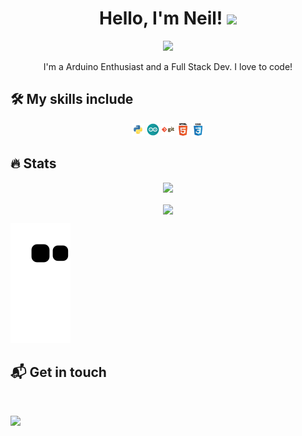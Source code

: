 <h1 align=center>Hello, I'm Neil! <img src="https://media.giphy.com/media/hvRJCLFzcasrR4ia7z/giphy.gif" width="25px"></h1>


<p align = "center">
  <a href="https://github.com/DenverCoder1/readme-typing-svg"><img src="https://readme-typing-svg.herokuapp.com?lines=japaneil;Arduino+Enthusiast&center=true&width=500&height=50"></a>
</p>
<p align="center">I'm a Arduino Enthusiast and a Full Stack Dev. I love to code!</p>

## 🛠 My skills include 
  <p align ="center">
<code><img height="20" src="https://raw.githubusercontent.com/github/explore/80688e429a7d4ef2fca1e82350fe8e3517d3494d/topics/python/python.png"></code>
<code><img height="20" src="https://raw.githubusercontent.com/github/explore/80688e429a7d4ef2fca1e82350fe8e3517d3494d/topics/arduino/arduino.png"></code>
<code><img height="20" src="https://raw.githubusercontent.com/github/explore/80688e429a7d4ef2fca1e82350fe8e3517d3494d/topics/git/git.png"></code>
  <code><img height="20" src="https://raw.githubusercontent.com/github/explore/80688e429a7d4ef2fca1e82350fe8e3517d3494d/topics/html/html.png"></code>
  <code><img height="20" src="https://raw.githubusercontent.com/github/explore/80688e429a7d4ef2fca1e82350fe8e3517d3494d/topics/css/css.png"></code>
  
  ## 🔥 Stats
<p align="center"><img src="https://github-readme-stats.vercel.app/api?username=japaneil&show_icons=true&line_height=27&count_private=true&title_color=ffffff&text_color=c9cacc&icon_color=2bbc8a&bg_color=1d1f21"  /></p>
<p align="center"> 
 <a href="https://github.com/japaneil">
  <img align="center" src="https://github-readme-stats.vercel.app/api/top-langs/?username=japaneil&title_color=ffffff&text_color=c9cacc&icon_color=2bbc8a&bg_color=1d1f21" />
</a>
</p>
  
![snake svg](https://github.com/adityamangal1/adityamangal1/blob/output/github-contribution-grid-snake.svg)
  

</p>


## 📬 Get in touch

<p align="center">
   <br>

<a target="_blank" href="mailto:neilarora2008@gmail.com"><img src="https://img.shields.io/badge/-Gmail-D14836?style=for-the-badge&logo=Gmail&logoColor=white"></img></a>
<br>
</p>       

